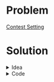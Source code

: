# Problem
[Contest Setting](https://www.hackerrank.com/contests/srbd-code-contest-2023-round-1/challenges/contest-setting-1)

# Solution

<details>
<summary>Idea</summary>

Let's say, <br>
> $a = \lfloor \frac{m}{2} \rfloor$ and $b = \lceil \frac{m}{2} \rceil$. <br>

Our goal is to maximize the value of $m$ while ensuring,
> $a^2 + b^2 + m \times y \leq B$. <br>

We can just do a binary search on the value of $m$ to find the maximum value of $m$. After that, we can say, $N = 2^m$

</details>

<details>
<summary>Code</summary>

```cpp
/*
    So, which of the favours
    of your Lord would you deny?
*/

#include <bits/stdc++.h>

#ifdef ADIB_PC
#include "dbg.h"
#else
#define dbg(...)
#endif

using namespace std;
using ll = long long;

#define fast_IO ios_base::sync_with_stdio(0), cin.tie(NULL);
#define show(x) cout << #x << ": " << x << endl;
#define all(x) begin(x), end(x)
#define MAXN 200005

int main()
{
    fast_IO;
    int T = 1;
    cin >> T;
    while(T--)
    {
        ll B;
        ll n , m, y;
        cin >> B >> y;
        ll lo = 0, hi = __lg(LLONG_MAX);
        ll ans = 0;
        while(lo <= hi)
        {
            ll m = (lo + hi) / 2;
            ll a = m/2;
            ll b = m-a;
            if(a*a + b*b + m*y <= B)
            {
                ans = m;
                lo = m + 1;
            }
            else hi = m - 1;
        }
        cout << (1LL << ans) << "\n";
    }
    return 0;
}
```
</details>
